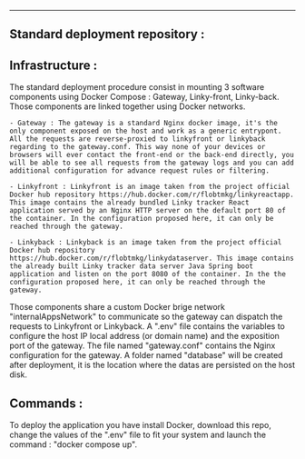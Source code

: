 -----------------------------------
Standard deployment repository :
-----------------------------------

Infrastructure :
----------------

The standard deployment procedure consist in mounting 3 software components using Docker Compose : Gateway, Linky-front, Linky-back. Those components are linked together using Docker networks. 

    - Gateway : The gateway is a standard Nginx docker image, it's the only component exposed on the host and work as a generic entrypont. All the requests are reverse-proxied to linkyfront or linkyback regarding to the gateway.conf. This way none of your devices or browsers will ever contact the front-end or the back-end directly, you will be able to see all requests from the gateway logs and you can add additional configuration for advance request rules or filtering.

    - Linkyfront : Linkyfront is an image taken from the project official Docker hub repository https://hub.docker.com/r/flobtmkg/linkyreactapp. This image contains the already bundled Linky tracker React application served by an Nginx HTTP server on the default port 80 of the container. In the configuration proposed here, it can only be reached through the gateway.

    - Linkyback : Linkyback is an image taken from the project official Docker hub repository https://hub.docker.com/r/flobtmkg/linkydataserver. This image contains the already built Linky tracker data server Java Spring boot application and listen on the port 8080 of the container. In the the configuration proposed here, it can only be reached through the gateway.

Those components share a custom Docker brige network "internalAppsNetwork" to communicate so the gateway can dispatch the requests to Linkyfront or Linkyback.
A ".env" file contains the variables to configure the host IP local address (or domain name) and the exposition port of the gateway.
The file named "gateway.conf" contains the Nginx configuration for the gateway.
A folder named "database" will be created after deployment, it is the location where the datas are persisted on the host disk.


Commands :
----------

To deploy the application you have install Docker, download this repo, change the values of the ".env" file to fit your system and launch the command : "docker compose up".